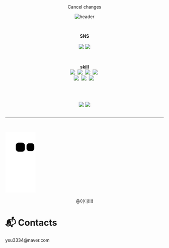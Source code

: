 <div align="center">Cancel changes

![header](https://capsule-render.vercel.app/api?type=waving&color=6FADCF&height=300&section=header&text=welcome%20&fontSize=90&animation=fadeIn&fontAlignY=38&desc=My%20Github%20Page&descAlignY=51&descAlign=62)

</div>
<br>

<p align="center">
    <strong>SNS</strong><br><br>
    <a href="https://www.instagram.com/seonguk391/" target="_blank"><img src="https://img.shields.io/badge/Instagram-E4405F?style=flat-square&logo=Instagram&logoColor=white"/></a>
<img src="https://img.shields.io/badge/Github-181717?style=flat-round&logo=Github&logoColor=white"/>
</p>

<br>
<p align="center">
<strong>skill</strong>
<br>
<img src="https://img.shields.io/badge/Python-3766AB?style=flat-square&logo=Python&logoColor=white"/></a>&nbsp 
<img src="https://img.shields.io/badge/C-A8B9CC?style=flat-square&logo=C&logoColor=white"/></a>&nbsp 
<img src="https://img.shields.io/badge/Oracle-ㄹ80000?style=flat-square&logo=Oracle&logoColor=white"/></a>&nbsp 
<img src="https://img.shields.io/badge/Flutter-02569B?style=flat-square&logo=Flutter&logoColor=white"/></a>&nbsp 
<br>
<img src="https://img.shields.io/badge/HTML-E34F26?style=flat-square&logo=HTML5&logoColor=white"/></a>&nbsp 
<img src="https://img.shields.io/badge/CSS-1572B6?style=flat-square&logo=CSS3&logoColor=white"/></a>&nbsp
<img src="https://img.shields.io/badge/JavaScript-F7DF1E?style=flat-square&logo=javascript&logoColor=white"/></a>&nbsp 
</p>
<br><br>
<div align="center">
  <!--  ### Tools -->
    <br>
    <img width= 40% src="https://github-readme-stats.vercel.app/api/top-langs/?username=useonguk&layout=compact" /> <img width= 45% src="https://github-readme-stats.vercel.app/api?username=useonguk&show_icons=true" />    
</div>
<br><hr><br>
<!--![Visitor Badge](https://visitor-badge.laobi.icu/badge?page_id=useonguk) COM
-->

<!--뱀 코드-->
![snake gif](https://github.com/useonguk/useonguk/blob/output/github-contribution-grid-snake.svg)
<div align="center">
    <p>용이다!!!!</p>
</div>


# :mailbox_with_mail: Contacts
<p>ysu3334@naver.com</p>
